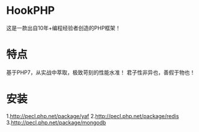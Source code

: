 # HookPHP
这是一款出自10年+编程经验者创造的PHP框架！
# 特点
基于PHP7，从实战中萃取，极致苛刻的性能水准！
君子性非异也，善假于物也！
# 安装
1.http://pecl.php.net/package/yaf
2.http://pecl.php.net/package/redis
3.http://pecl.php.net/package/mongodb

